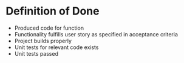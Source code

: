 # Definition of Done
  * Produced code for function
  * Functionality fulfills user story as specified in acceptance criteria
  * Project builds properly
  * Unit tests for relevant code exists
  * Unit tests passed
